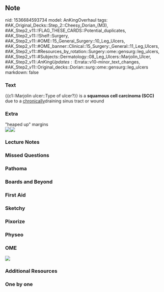 ## Note
nid: 1536684593734
model: AnKingOverhaul
tags: #AK_Original_Decks::Step_2::Cheesy_Dorian_(M3), #AK_Step2_v11::!FLAG_THESE_CARDS::Potential_duplicates, #AK_Step2_v11::!Shelf::Surgery, #AK_Step2_v11::#OME::15_General_Surgery::10_Leg_Ulcers, #AK_Step2_v11::#OME_banner::Clinical::15_Surgery:_General::11_Leg_Ulcers, #AK_Step2_v11::#Resources_by_rotation::Surgery::ome::gensurg::leg_ulcers, #AK_Step2_v11::#Subjects::Dermatology::08_Leg_Ulcers::Marjolin_Ulcer, #AK_Step2_v11::$AnKingUpdates::$Errata::v10-minor_text_changes, #AK_Step2_v11::Original_decks::Dorian::surg::ome::gensurg::leg_ulcers
markdown: false

### Text
{{c1::Marjolin ulcer::Type of ulcer?}} is a <b>squamous cell
carcinoma (SCC)</b> due to a <u>chronically</u>draining sinus tract
or wound

### Extra
<div>
  "heaped up" margins
</div><img src=
"120132_Leg%20Ulcers_091217-edit_1606536512074.png"><img src=
"Marjolin's-ulcer.jpg">

### Lecture Notes


### Missed Questions


### Pathoma


### Boards and Beyond


### First Aid


### Sketchy


### Pixorize


### Physeo


### OME
<div class="ome-widget">
  <a href=
  "https://onlinemeded.org/spa/surgery-general/leg-ulcers/acquire?ref=anki">
  <img src="_OME_AnkiFlashcards_Lesson_3.png"></a>
</div>

### Additional Resources


### One by one

